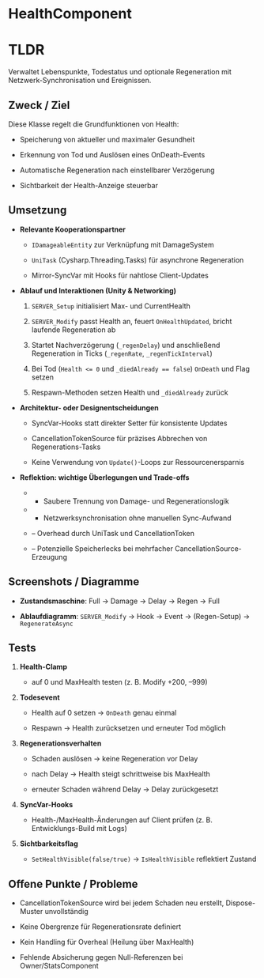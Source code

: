 # HealthComponent

# TLDR

Verwaltet Lebenspunkte, Todestatus und optionale Regeneration mit Netzwerk-Synchronisation und Ereignissen.

## Zweck / Ziel

Diese Klasse regelt die Grundfunktionen von Health:

- Speicherung von aktueller und maximaler Gesundheit
    
- Erkennung von Tod und Auslösen eines OnDeath-Events
    
- Automatische Regeneration nach einstellbarer Verzögerung
    
- Sichtbarkeit der Health-Anzeige steuerbar
    

## Umsetzung

- **Relevante Kooperationspartner**
    
    - `IDamageableEntity` zur Verknüpfung mit DamageSystem
        
    - `UniTask` (Cysharp.Threading.Tasks) für asynchrone Regeneration
        
    - Mirror-SyncVar mit Hooks für nahtlose Client-Updates
        
- **Ablauf und Interaktionen (Unity & Networking)**
    
    1. `SERVER_Setup` initialisiert Max- und CurrentHealth
        
    2. `SERVER_Modify` passt Health an, feuert `OnHealthUpdated`, bricht laufende Regeneration ab
        
    3. Startet Nachverzögerung (`_regenDelay`) und anschließend Regeneration in Ticks (`_regenRate`, `_regenTickInterval`)
        
    4. Bei Tod (`Health <= 0` und `_diedAlready == false`) `OnDeath` und Flag setzen
        
    5. Respawn-Methoden setzen Health und `_diedAlready` zurück
        
- **Architektur- oder Designentscheidungen**
    
    - SyncVar-Hooks statt direkter Setter für konsistente Updates
        
    - CancellationTokenSource für präzises Abbrechen von Regenerations-Tasks
        
    - Keine Verwendung von `Update()`-Loops zur Ressourcenersparnis
        
- **Reflektion: wichtige Überlegungen und Trade-offs**
    
    - - Saubere Trennung von Damage- und Regenerationslogik
            
    - - Netzwerksynchronisation ohne manuellen Sync-Aufwand
            
    - – Overhead durch UniTask und CancellationToken
        
    - – Potenzielle Speicherlecks bei mehrfacher CancellationSource-Erzeugung
        

## Screenshots / Diagramme

- **Zustandsmaschine**: Full → Damage → Delay → Regen → Full
    
- **Ablaufdiagramm**: `SERVER_Modify` → Hook → Event → (Regen-Setup) → `RegenerateAsync`
    

## Tests

1. **Health-Clamp**
    
    - auf 0 und MaxHealth testen (z. B. Modify +200, –999)
        
2. **Todesevent**
    
    - Health auf 0 setzen → `OnDeath` genau einmal
        
    - Respawn → Health zurücksetzen und erneuter Tod möglich
        
3. **Regenerationsverhalten**
    
    - Schaden auslösen → keine Regeneration vor Delay
        
    - nach Delay → Health steigt schrittweise bis MaxHealth
        
    - erneuter Schaden während Delay → Delay zurückgesetzt
        
4. **SyncVar-Hooks**
    
    - Health-/MaxHealth-Änderungen auf Client prüfen (z. B. Entwicklungs-Build mit Logs)
        
5. **Sichtbarkeitsflag**
    
    - `SetHealthVisible(false/true)` → `IsHealthVisible` reflektiert Zustand
        

## Offene Punkte / Probleme

- CancellationTokenSource wird bei jedem Schaden neu erstellt, Dispose-Muster unvollständig
    
- Keine Obergrenze für Regenerationsrate definiert
    
- Kein Handling für Overheal (Heilung über MaxHealth)
    
- Fehlende Absicherung gegen Null-Referenzen bei Owner/StatsComponent